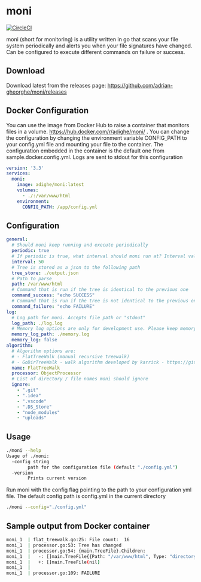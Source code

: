 # moni

[![CircleCI](https://circleci.com/gh/adrian-gheorghe/moni.svg?style=svg)](https://circleci.com/gh/adrian-gheorghe/moni)

moni (short for monitoring) is a utility written in go that scans your file system periodically and alerts you when your file signatures have changed. Can be configured to execute different commands on failure or success.

## Download
Download latest from the releases page: https://github.com/adrian-gheorghe/moni/releases

## Docker Configuration
You can use the image from Docker Hub to raise a container that monitors files in a volume. https://hub.docker.com/r/adighe/moni/ . You can change the configuration by changing the environment variable CONFIG_PATH to your config.yml file and mounting your file to the container. The configuration embedded in the container is the default one from sample.docker.config.yml. Logs are sent to stdout for this configuration

```yaml
version: '3.3'
services:
  moni:
    image: adighe/moni:latest
    volumes:
      - ./:/var/www/html
    environment:
      CONFIG_PATH: /app/config.yml   
```


## Configuration

```yaml
general:
  # Should moni keep running and execute periodically  
  periodic: true
  # If periodic is true, what interval should moni run at? Interval value is in seconds
  interval: 50
  # Tree is stored as a json to the following path
  tree_store: ./output.json
  # Path to parse
  path: /var/www/html
  # Command that is run if the tree is identical to the previous one
  command_success: "echo SUCCESS"
  # Command that is run if the tree is not identical to the previous one
  command_failure: "echo FAILURE"
log:
  # Log path for moni. Accepts file path or "stdout"
  log_path: ./log.log
  # Memory log options are only for development use. Please keep memory_log value to false
  memory_log_path: ./memory.log
  memory_log: false
algorithm:
  # Algorithm options are:
  # - FlatTreeWalk (manual recursive treewalk)  
  # - GoDirTreeWalk - walk algorithm developed by karrick - https://github.com/karrick/godirwalk
  name: FlatTreeWalk
  processor: ObjectProcessor
  # List of directory / file names moni should ignore
  ignore:
    - ".git"
    - ".idea"
    - ".vscode"
    - ".DS_Store"
    - "node_modules"
    - "uploads"
```

## Usage
```bash
./moni --help
Usage of ./moni:
  -config string
    	path for the configuration file (default "./config.yml")
  -version
    	Prints current version
```
Run moni with the config flag pointing to the path to your configuration yml file. The default config path is config.yml in the current directory

```bash
./moni --config="./config.yml"
```

## Sample output from Docker container

```bash
moni_1  | flat_treewalk.go:25: File count:  16
moni_1  | processor.go:53: Tree has changed
moni_1  | processor.go:54: {main.TreeFile}.Children:
moni_1  | 	-: []main.TreeFile{{Path: "/var/www/html", Type: "directory", Mode: "drwxr-xr-x", Size: 256, Modtime: "2019-02-03 15:28:56 +0000 UTC"}, {Path: "/var/www/html/a", Type: "directory", Mode: "drwxr-xr-x", Size: 160, Modtime: "2019-01-27 16:45:34 +0000 UTC"}, {Path: "/var/www/html/a/ac", Type: "directory", Mode: "drwxr-xr-x", Size: 96, Modtime: "2019-01-27 16:45:33 +0000 UTC"}, {Path: "/var/www/html/a/ac/acd.txt", Type: "file", Mode: "-rw-r--r--", Modtime: "2019-01-27 16:45:33 +0000 UTC", Sum: "d41d8cd98f00b204e9800998ecf8427e"}, {Path: "/var/www/html/a/ab.txt", Type: "file", Mode: "-rw-r--r--", Size: 22, Modtime: "2019-01-27 16:45:34 +0000 UTC", Sum: "8715dae36a0b112120136e6e52258063"}, {Path: "/var/www/html/a/az.txt", Type: "file", Mode: "-rw-r--r--", Size: 4, Modtime: "2019-01-27 16:45:33 +0000 UTC", Sum: "098f6bcd4621d373cade4e832627b4f6"}, {Path: "/var/www/html/c.txt", Type: "file", Mode: "-rw-r--r--", Modtime: "2019-01-27 16:45:33 +0000 UTC", Sum: "d41d8cd98f00b204e9800998ecf8427e"}, {Path: "/var/www/html/VERSION", Type: "file", Mode: "-rw-r--r--", Size: 5, Modtime: "2019-02-03 12:52:07 +0000 UTC", Sum: "872ccd9c6dce18ce6ea4d5106540f089"}, {Path: "/var/www/html/d.txt", Type: "file", Mode: "-rw-r--r--", Size: 12, Modtime: "2019-02-03 15:29:15 +0000 UTC", Sum: "2d486a3582cc9354f668d42cab28525f"}, {Path: "/var/www/html/config.yml", Type: "file", Mode: "-rw-r--r--", Size: 437, Modtime: "2019-02-03 13:11:20 +0000 UTC", Sum: "c180483e726af54ca90010f7e829d730"}, {Path: "/var/www/html/b", Type: "directory", Mode: "drwxr-xr-x", Size: 160, Modtime: "2019-01-27 16:45:33 +0000 UTC"}, {Path: "/var/www/html/b/bc", Type: "directory", Mode: "drwxr-xr-x", Size: 96, Modtime: "2019-01-27 16:45:33 +0000 UTC"}, {Path: "/var/www/html/b/bc/bcd.txt", Type: "file", Mode: "-rw-r--r--", Modtime: "2019-01-27 16:45:33 +0000 UTC", Sum: "d41d8cd98f00b204e9800998ecf8427e"}, {Path: "/var/www/html/b/ba.txt", Type: "file", Mode: "-rw-r--r--", Modtime: "2019-01-27 16:45:33 +0000 UTC", Sum: "d41d8cd98f00b204e9800998ecf8427e"}, {Path: "/var/www/html/b/ba", Type: "directory", Mode: "drwxr-xr-x", Size: 96, Modtime: "2019-01-27 16:45:33 +0000 UTC"}, {Path: "/var/www/html/b/ba/bdf.txt", Type: "file", Mode: "-rw-r--r--", Modtime: "2019-01-27 16:45:33 +0000 UTC", Sum: "d41d8cd98f00b204e9800998ecf8427e"}}
moni_1  | 	+: []main.TreeFile(nil)
moni_1  | 
moni_1  | processor.go:109: FAILURE
```
